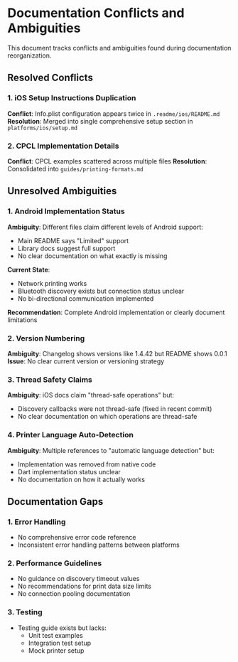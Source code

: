 # Documentation Conflicts and Ambiguities

This document tracks conflicts and ambiguities found during documentation reorganization.

## Resolved Conflicts

### 1. iOS Setup Instructions Duplication
**Conflict**: Info.plist configuration appears twice in `.readme/ios/README.md`
**Resolution**: Merged into single comprehensive setup section in `platforms/ios/setup.md`

### 2. CPCL Implementation Details
**Conflict**: CPCL examples scattered across multiple files
**Resolution**: Consolidated into `guides/printing-formats.md`

## Unresolved Ambiguities

### 1. Android Implementation Status
**Ambiguity**: Different files claim different levels of Android support:
- Main README says "Limited" support
- Library docs suggest full support
- No clear documentation on what exactly is missing

**Current State**: 
- Network printing works
- Bluetooth discovery exists but connection status unclear
- No bi-directional communication implemented

**Recommendation**: Complete Android implementation or clearly document limitations

### 2. Version Numbering
**Ambiguity**: Changelog shows versions like 1.4.42 but README shows 0.0.1
**Issue**: No clear current version or versioning strategy

### 3. Thread Safety Claims
**Ambiguity**: iOS docs claim "thread-safe operations" but:
- Discovery callbacks were not thread-safe (fixed in recent commit)
- No clear documentation on which operations are thread-safe

### 4. Printer Language Auto-Detection
**Ambiguity**: Multiple references to "automatic language detection" but:
- Implementation was removed from native code
- Dart implementation status unclear
- No documentation on how it actually works

## Documentation Gaps

### 1. Error Handling
- No comprehensive error code reference
- Inconsistent error handling patterns between platforms

### 2. Performance Guidelines
- No guidance on discovery timeout values
- No recommendations for print data size limits
- No connection pooling documentation

### 3. Testing
- Testing guide exists but lacks:
  - Unit test examples
  - Integration test setup
  - Mock printer setup 